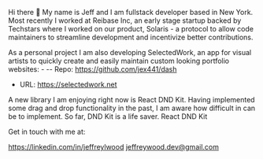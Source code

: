 Hi there 👋
My name is Jeff and I am fullstack developer based in New York. Most recently I worked at Reibase Inc, an early stage startup backed by Techstars where I worked on our product, Solaris - a protocol to allow code maintainers to streamline development and incentivize better contributions.

As a personal project I am also developing SelectedWork, an app for visual artists to quickly create and easily maintain custom looking portfolio websites: - -- Repo: https://github.com/jex441/dash
- URL: https://selectedwork.net

A new library I am enjoying right now is React DND Kit. Having implemented some drag and drop functionality in the past, I am aware how difficult in can be to implement. So far, DND Kit is a life saver. React DND Kit

Get in touch with me at:

https://linkedin.com/in/jeffreylwood
jeffreywood.dev@gmail.com
